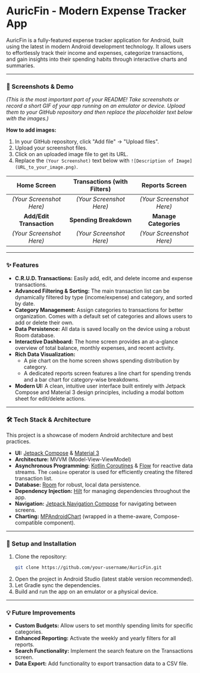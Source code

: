 # AuricFin - Modern Expense Tracker App

AuricFin is a fully-featured expense tracker application for Android, built using the latest in modern Android development technology. It allows users to effortlessly track their income and expenses, categorize transactions, and gain insights into their spending habits through interactive charts and summaries.

---

### 📸 Screenshots & Demo

*(This is the most important part of your README! Take screenshots or record a short GIF of your app running on an emulator or device. Upload them to your GitHub repository and then replace the placeholder text below with the images.)*

**How to add images:**
1.  In your GitHub repository, click "Add file" -> "Upload files".
2.  Upload your screenshot files.
3.  Click on an uploaded image file to get its URL.
4.  Replace the `(Your Screenshot)` text below with `![Description of Image](URL_to_your_image.png)`.

| Home Screen | Transactions (with Filters) | Reports Screen |
| :---: | :---: | :---: |
| *(Your Screenshot Here)* | *(Your Screenshot Here)* | *(Your Screenshot Here)* |
| **Add/Edit Transaction** | **Spending Breakdown** | **Manage Categories** |
| *(Your Screenshot Here)* | *(Your Screenshot Here)* | *(Your Screenshot Here)* |

---

### ✨ Features

*   **C.R.U.D. Transactions:** Easily add, edit, and delete income and expense transactions.
*   **Advanced Filtering & Sorting:** The main transaction list can be dynamically filtered by type (income/expense) and category, and sorted by date.
*   **Category Management:** Assign categories to transactions for better organization. Comes with a default set of categories and allows users to add or delete their own.
*   **Data Persistence:** All data is saved locally on the device using a robust Room database.
*   **Interactive Dashboard:** The home screen provides an at-a-glance overview of total balance, monthly expenses, and recent activity.
*   **Rich Data Visualization:**
    *   A pie chart on the home screen shows spending distribution by category.
    *   A dedicated reports screen features a line chart for spending trends and a bar chart for category-wise breakdowns.
*   **Modern UI:** A clean, intuitive user interface built entirely with Jetpack Compose and Material 3 design principles, including a modal bottom sheet for edit/delete actions.

---

### 🛠️ Tech Stack & Architecture

This project is a showcase of modern Android architecture and best practices.

*   **UI:** [Jetpack Compose](https://developer.android.com/jetpack/compose) & [Material 3](https://m3.material.io/)
*   **Architecture:** MVVM (Model-View-ViewModel)
*   **Asynchronous Programming:** [Kotlin Coroutines](https://kotlinlang.org/docs/coroutines-overview.html) & [Flow](https://developer.android.com/kotlin/flow) for reactive data streams. The `combine` operator is used for efficiently creating the filtered transaction list.
*   **Database:** [Room](https.developer.android.com/training/data-storage/room) for robust, local data persistence.
*   **Dependency Injection:** [Hilt](https://developer.android.com/training/dependency-injection/hilt-android) for managing dependencies throughout the app.
*   **Navigation:** [Jetpack Navigation Compose](https://developer.android.com/jetpack/compose/navigation) for navigating between screens.
*   **Charting:** [MPAndroidChart](https://github.com/PhilJay/MPAndroidChart) (wrapped in a theme-aware, Compose-compatible component).

---

### 🚀 Setup and Installation

1.  Clone the repository:
    ```sh
    git clone https://github.com/your-username/AuricFin.git
    ```
2.  Open the project in Android Studio (latest stable version recommended).
3.  Let Gradle sync the dependencies.
4.  Build and run the app on an emulator or a physical device.

---

### 💡 Future Improvements

*   **Custom Budgets:** Allow users to set monthly spending limits for specific categories.
*   **Enhanced Reporting:** Activate the weekly and yearly filters for all reports.
*   **Search Functionality:** Implement the search feature on the Transactions screen.
*   **Data Export:** Add functionality to export transaction data to a CSV file.